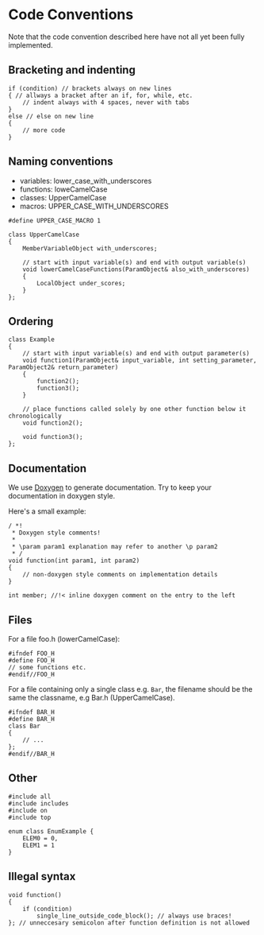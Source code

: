 Code Conventions
=======
Note that the code convention described here have not all yet been fully implemented.

Bracketing and indenting
-----
~~~~~~~~~~~~~~~{.cpp}
if (condition) // brackets always on new lines
{ // allways a bracket after an if, for, while, etc.
    // indent always with 4 spaces, never with tabs
}
else // else on new line
{
    // more code
}
~~~~~~~~~~~~~~~

Naming conventions
------
 * variables: lower_case_with_underscores
 * functions: loweCamelCase
 * classes: UpperCamelCase
 * macros: UPPER_CASE_WITH_UNDERSCORES
~~~~~~~~~~~~~~~{.cpp}
#define UPPER_CASE_MACRO 1

class UpperCamelCase
{
    MemberVariableObject with_underscores;
    
    // start with input variable(s) and end with output variable(s)
    void lowerCamelCaseFunctions(ParamObject& also_with_underscores)
    {
        LocalObject under_scores;
    }
};
~~~~~~~~~~~~~~~

Ordering
----
~~~~~~~~~~~~~~~{.cpp}
class Example
{   
    // start with input variable(s) and end with output parameter(s) 
    void function1(ParamObject& input_variable, int setting_parameter, ParamObject2& return_parameter)
    {
        function2();
        function3();
    }
    
    // place functions called solely by one other function below it chronologically
    void function2();
    
    void function3();
};
~~~~~~~~~~~~~~~

Documentation
----
We use [Doxygen](www.doxygen.org/) to generate documentation. Try to keep your documentation in doxygen style.

Here's a small example:
~~~~~~~~~~~~~~~{.cpp}
/ *!
 * Doxygen style comments!
 *
 * \param param1 explanation may refer to another \p param2
 * /
void function(int param1, int param2)
{
    // non-doxygen style comments on implementation details
}

int member; //!< inline doxygen comment on the entry to the left
~~~~~~~~~~~~~~~

Files
--------
For a file foo.h (lowerCamelCase):
~~~~~~~~~~~~~~~{.cpp}
#ifndef FOO_H
#define FOO_H
// some functions etc.
#endif//FOO_H
~~~~~~~~~~~~~~~

For a file containing only a single class e.g. `Bar`, the filename should be the same the classname, e.g Bar.h (UpperCamelCase).
~~~~~~~~~~~~~~~{.cpp}
#ifndef BAR_H
#define BAR_H
class Bar 
{
    // ...
};
#endif//BAR_H
~~~~~~~~~~~~~~~

Other
----
~~~~~~~~~~~~~~~{.cpp}
#include all
#include includes
#include on
#include top

enum class EnumExample {
    ELEM0 = 0,
    ELEM1 = 1
}
~~~~~~~~~~~~~~~

Illegal syntax
----
~~~~~~~~~~~~~~~{.cpp}
void function()
{
    if (condition)
        single_line_outside_code_block(); // always use braces!
}; // unneccesary semicolon after function definition is not allowed
~~~~~~~~~~~~~~~
